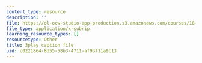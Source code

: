 ```yaml
---
content_type: resource
description: ''
file: https://ol-ocw-studio-app-production.s3.amazonaws.com/courses/18-01sc-single-variable-calculus-fall-2010/c02218648d5558b34711af93f11a9c13_-MI0b4h3rS0.srt
file_type: application/x-subrip
learning_resource_types: []
resourcetype: Other
title: 3play caption file
uid: c0221864-8d55-58b3-4711-af93f11a9c13
---
```

